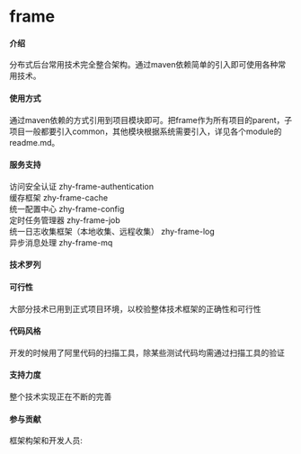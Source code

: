 # frame

#### 介绍

分布式后台常用技术完全整合架构。通过maven依赖简单的引入即可使用各种常用技术。

#### 使用方式

通过maven依赖的方式引用到项目模块即可。把frame作为所有项目的parent，子项目一般都要引入common，其他模块根据系统需要引入，详见各个module的readme.md。
#### 服务支持
访问安全认证
zhy-frame-authentication    
缓存框架
zhy-frame-cache  
统一配置中心
zhy-frame-config   
定时任务管理器
zhy-frame-job   
统一日志收集框架（本地收集、远程收集）
zhy-frame-log   
异步消息处理
zhy-frame-mq    




#### 技术罗列



#### 可行性

大部分技术已用到正式项目环境，以校验整体技术框架的正确性和可行性

#### 代码风格

开发的时候用了阿里代码的扫描工具，除某些测试代码均需通过扫描工具的验证

#### 支持力度

整个技术实现正在不断的完善


#### 参与贡献

框架构架和开发人员:  


